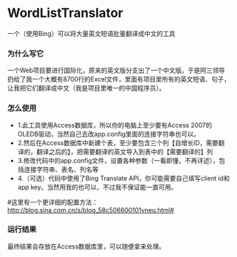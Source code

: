 WordListTranslator
==================

一个（使用Bing）可以将大量英文短语批量翻译成中文的工具

### 为什么写它 ###
一个Web项目要进行国际化，原来的英文版分支出了一个中文版。于是阿三领导扔给了我一个大概有8700行的Excel文件，里面有项目里所有的英文短语、句子，让我把它们翻译成中文（我是项目里唯一的中国程序员）。

### 怎么使用 ###
* 1.此工具使用Access数据库，所以你的电脑上至少要有Access 2007的OLEDB驱动，当然自己去改app.config里面的连接字符串也可以。
* 2.然后在Access数据库中新建个表，至少要包含三个列【自增长ID，需要翻译的，翻译之后的】，把需要翻译的英文导入到表中的【需要翻译的】列
* 3.修改代码中的app.config文件，设置各种参数（一看即懂，不再详述），包括连接字符串、表名、列名等
* 4.（可选）代码中使用了Bing Translate API，你可能需要自己填写client id和app key。当然用我的也可以，不过我不保证能一直可用。

#这里有一个更详细的配置方法：http://blog.sina.com.cn/s/blog_58c506600101vneu.html#

### 运行结果 ###
最终结果会存放在Access数据库里，可以随便拿来处理。
